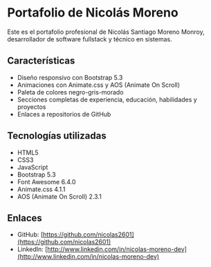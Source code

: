 # Portafolio de Nicolás Moreno

Este es el portafolio profesional de Nicolás Santiago Moreno Monroy, desarrollador de software fullstack y técnico en sistemas.

## Características

- Diseño responsivo con Bootstrap 5.3
- Animaciones con Animate.css y AOS (Animate On Scroll)
- Paleta de colores negro-gris-morado
- Secciones completas de experiencia, educación, habilidades y proyectos
- Enlaces a repositorios de GitHub

## Tecnologías utilizadas

- HTML5
- CSS3
- JavaScript
- Bootstrap 5.3
- Font Awesome 6.4.0
- Animate.css 4.1.1
- AOS (Animate On Scroll) 2.3.1

## Enlaces

- GitHub: [https://github.com/nicolas2601](https://github.com/nicolas2601)
- LinkedIn: [http://www.linkedin.com/in/nicolas-moreno-dev](http://www.linkedin.com/in/nicolas-moreno-dev)